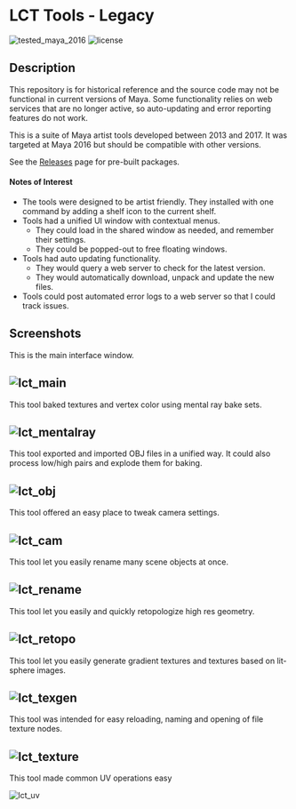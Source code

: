 # LCT Tools - Legacy
![tested_maya_2016](https://img.shields.io/badge/maya-2016-128189.svg?style=flat)
![license](https://img.shields.io/badge/license-MIT-A31F34.svg?style=flat)

## Description
This repository is for historical reference and the source code may not be functional in current versions of Maya. Some functionality relies on web services that are no longer active, so auto-updating and error reporting features do not work.

This is a suite of Maya artist tools developed between 2013 and 2017.  It was targeted at Maya 2016 but should be compatible with other versions.

See the [Releases](/releases/latest) page for pre-built packages.

#### Notes of Interest
* The tools were designed to be artist friendly. They installed with one command by adding a shelf icon to the current shelf.
* Tools had a unified UI window with contextual menus.
    * They could load in the shared window as needed, and remember their settings.
    * They could be popped-out to free floating windows.
* Tools had auto updating functionality.
    * They would query a web server to check for the latest version.
    * They would automatically download, unpack and update the new files.
* Tools could post automated error logs to a web server so that I could track issues.


## Screenshots
This is the main interface window.

![lct_main](screenshots/lct_main.png)
-----------
This tool baked textures and vertex color using mental ray bake sets.

![lct_mentalray](screenshots/lct_mentalray.png)
-----------
This tool exported and imported OBJ files in a unified way. It could also process low/high pairs and explode them for baking. 

![lct_obj](screenshots/lct_obj.png)
-----------
This tool offered an easy place to tweak camera settings.

![lct_cam](screenshots/lct_cam.png)
-----------
This tool let you easily rename many scene objects at once.

![lct_rename](screenshots/lct_rename.png)
-----------
This tool let you easily and quickly retopologize high res geometry.

![lct_retopo](screenshots/lct_retopo.png)
-----------
This tool let you easily generate gradient textures and textures based on lit-sphere images.

![lct_texgen](screenshots/lct_texgen.png)
-----------
This tool was intended for easy reloading, naming and opening of file texture nodes.

![lct_texture](screenshots/lct_texture.png)
-----------
This tool made common UV operations easy

![lct_uv](screenshots/lct_uv.png)

